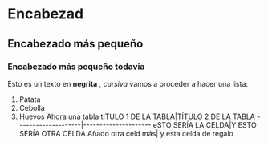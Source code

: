 # Encabezad
## Encabezado más pequeño
###  Encabezado más pequeño todavia
Esto es un texto en **negrita** , *cursiva* 
vamos a proceder a hacer una lista:
1. Patata
2. Cebolla
3. Huevos
Ahora una tabla
tITULO 1 DE LA TABLA|TÍTULO 2 DE LA TABLA
--------------------|---------------------
eSTO SERÍA LA CELDA|Y ESTO SERÍA OTRA CELDA
Añado otra celd más| y esta celda de regalo

